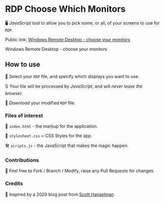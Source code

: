 # RDP Choose Which Monitors
🖥️ _JavaScript_ tool to allow you to pick some, or all, of your screens to use for `RDP`.

Public link: [Windows Remote Desktop - choose your monitors](https://mikeirvingweb.github.io/RDP-Choose-Which-Monitors/)

Windows Remote Desktop - choose your monitors

## How to use

🔦 Select your `RDP` file, and specify which displays you want to use.

🔃 Your file will be processed by _JavaScript_, and will _never leave the browser_.

💾 _Download_ your modified `RDP` file.

### Files of interest

🧱 `index.html` - the markup for the application.

🎨 `stylesheet.css` = CSS Styles for the app.

🛠️ `scripts.js` - the JavaScript that makes the magic happen.

### Contributions

🍴 Feel free to Fork / Branch / Modify, raise any Pull Requests for changes.

### Credits

🙏 Inspired by a 2020 blog post from [Scott Hanselman](https://www.hanselman.com/blog/how-to-remote-desktop-fullscreen-rdp-with-just-some-of-your-multiple-monitors).

